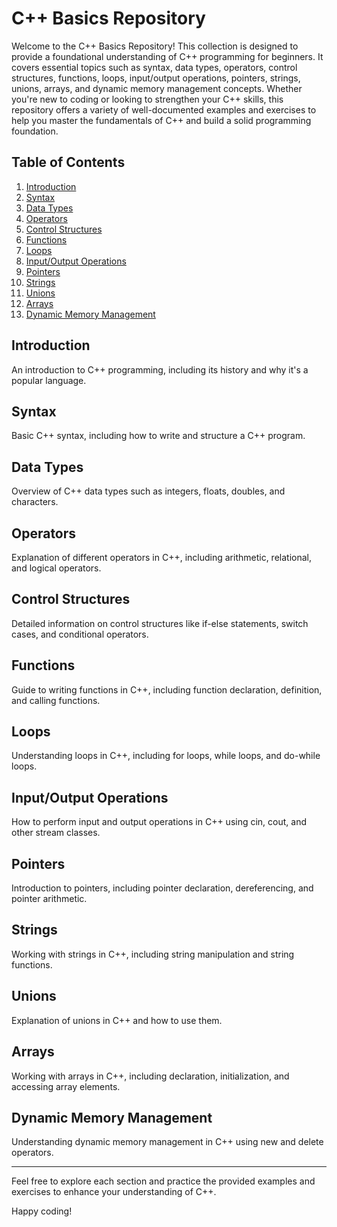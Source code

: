 # C++ Basics Repository

Welcome to the C++ Basics Repository! This collection is designed to provide a foundational understanding of C++ programming for beginners. It covers essential topics such as syntax, data types, operators, control structures, functions, loops, input/output operations, pointers, strings, unions, arrays, and dynamic memory management concepts. Whether you're new to coding or looking to strengthen your C++ skills, this repository offers a variety of well-documented examples and exercises to help you master the fundamentals of C++ and build a solid programming foundation.

## Table of Contents

1. [Introduction](#introduction)
2. [Syntax](#syntax)
3. [Data Types](#data-types)
4. [Operators](#operators)
5. [Control Structures](#control-structures)
6. [Functions](#functions)
7. [Loops](#loops)
8. [Input/Output Operations](#inputoutput-operations)
9. [Pointers](#pointers)
10. [Strings](#strings)
11. [Unions](#unions)
12. [Arrays](#arrays)
13. [Dynamic Memory Management](#dynamic-memory-management)

## Introduction
An introduction to C++ programming, including its history and why it's a popular language.

## Syntax
Basic C++ syntax, including how to write and structure a C++ program.

## Data Types
Overview of C++ data types such as integers, floats, doubles, and characters.

## Operators
Explanation of different operators in C++, including arithmetic, relational, and logical operators.

## Control Structures
Detailed information on control structures like if-else statements, switch cases, and conditional operators.

## Functions
Guide to writing functions in C++, including function declaration, definition, and calling functions.

## Loops
Understanding loops in C++, including for loops, while loops, and do-while loops.

## Input/Output Operations
How to perform input and output operations in C++ using cin, cout, and other stream classes.

## Pointers
Introduction to pointers, including pointer declaration, dereferencing, and pointer arithmetic.

## Strings
Working with strings in C++, including string manipulation and string functions.

## Unions
Explanation of unions in C++ and how to use them.

## Arrays
Working with arrays in C++, including declaration, initialization, and accessing array elements.

## Dynamic Memory Management
Understanding dynamic memory management in C++ using new and delete operators.

---

Feel free to explore each section and practice the provided examples and exercises to enhance your understanding of C++. 

Happy coding!
